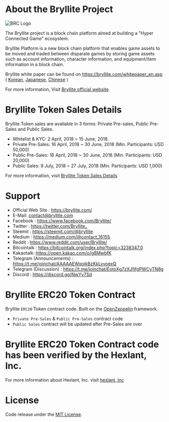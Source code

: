 # About the Bryllite Project
![BRC Logo](https://user-images.githubusercontent.com/34913181/38799199-bb84f384-419e-11e8-8c48-d58990d008d1.png)

The Bryllite project is a block chain platform aimed at building a "Hyper Connected Game" ecosystem.

Bryllite Platform is a new block chain platform that enables game assets to be moved and traded between disparate games by storing game assets such as account information, character information, and equipment/item information in a block chain.

Bryllite white paper can be found on <https://bryllite.com/whitepaper_en.asp> ( [Korean](https://bryllite.com/whitepaper_ko.asp), [Japanese](https://bryllite.com/whitepaper_ja.asp), [Chinese](https://bryllite.com/whitepaper_zh.asp) )

For more information, Visit [Bryllite official website](https://bryllite.com/).

# Bryllite Token Sales Details
Bryllite Token sales are available in 3 forms: Private Pre-sales, Public Pre-Sales and Public Sales.

* Whitelist & KYC: 2 April, 2018 ~ 15 June, 2018.
* Private Pre-Sales: 16 April, 2018 ~ 30 June, 2018 (Min. Participants: USD 50,000)
* Public Pre-Sales: 16 April, 2018 ~ 30 June, 2018 (Min. Participants: USD 20,000)
* Public Sales: 9 July, 2018 ~ 27 July, 2018 (Min. Participants: USD 1,000)

For more information, visit [Bryllite Token Sales Details](https://bryllite.com/en/tokenSale.asp)

# Support

* Official Web Site : <https://bryllite.com/>
* E-Mail: <contact@bryllite.com>
* Facebook : <https://www.facebook.com/Bryllite/>
* Twitter : <https://twitter.com/Bryllite_>
* Steemit : <https://steemit.com/@bryllite>
* Medium : <https://medium.com/@contact_16155>
* Reddit : <https://www.reddit.com/user/Bryllite/>
* Bitcointalk : <https://bitcointalk.org/index.php?topic=3238347.0>
* Kakaotalk: <https://open.kakao.com/o/g8MwbfK>
* Telegram (Announcements) : <https://t.me/joinchat/AAAAAEWqoikBzKkLvvoexQ>
* Telegram (Discussion) : <https://t.me/joinchat/EotoXg7zXJfjfgPWCyTN8g>
* Discord : <https://discord.gg/NwYy7Sd>

# Bryllite ERC20 Token Contract

Bryllite `ERC20` Token contract code. Built on the [OpenZeppelin](https://openzeppelin.org) framework.

* `Private Pre-Sales` & `Public Pre-Sales` contract code
* `Public Sales` contract will be updated after Pre-Sales are over

# Bryllite ERC20 Token Contract code has been verified by the Hexlant, Inc.

For more information about Hexlant, Inc. visit [hexlant, Inc](https://hexlant.com)

# License

Code release under the [MIT License](https://github.com/bryllite/bryllite-ico/blob/master/LICENSE).
